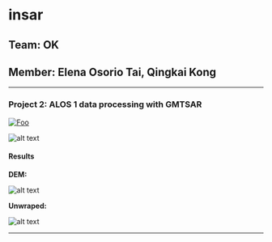 # insar

## Team: OK
## Member: Elena Osorio Tai, Qingkai Kong  

---   

### Project 2: ALOS 1 data processing with GMTSAR
[![Foo](http://earthquake.usgs.gov/earthquakes/eqinthenews/2010/us2010yday/neic_yday_wmt.gif)](http://earthquake.usgs.gov/earthquakes/eqinthenews/2010/us2010yday/neic_yday_wmt.gif)

![alt text](http://www.atmosfera.unam.mx/jzavala/TaiGMTSAR/Oaxaca/SSN_registrosSismicosEstacionesBandaAncha.png  "SeismicRegister")

#### Results

**DEM:** 


![alt text](http://www.atmosfera.unam.mx/jzavala/TaiGMTSAR/Oaxaca/dem.jpg "DEM")

**Unwraped:**

![alt text](http://www.atmosfera.unam.mx/jzavala/TaiGMTSAR/Oaxaca/unwrap_mask_ll.png  "Unwrapped")

---
